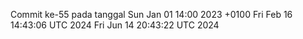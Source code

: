 Commit ke-55 pada tanggal Sun Jan 01 14:00 2023 +0100
Fri Feb 16 14:43:06 UTC 2024
Fri Jun 14 20:43:22 UTC 2024
